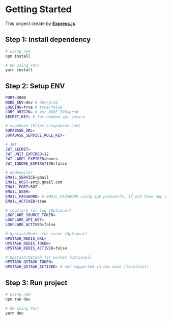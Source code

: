 # Getting Started

This project create by [**Express.js**](https://expressjs.com)

## Step 1: Install dependency

```bash
# using npm
npm install

# OR using Yarn
yarn install
```

## Step 2: Setup ENV

```bash
PORT=3000
NODE_ENV=dev # dev/prod
LOGGING=true # true/false
CORS_ORIGIN= # for NODE_ENV=prod
SECRET_KEY= # for needed api secure

# supabase (https://supabase.com)
SUPABASE_URL=
SUPABASE_SERVICE_ROLE_KEY=

# JWT
JWT_SECRET=
JWT_UNIT_EXPIRED=12
JWT_LABEL_EXPIRED=hours
JWT_IGNORE_EXPIRATION=false

# nodemailer
EMAIL_SERVICE=gmail
EMAIL_HOST=smtp.gmail.com
EMAIL_PORT=587
EMAIL_USER=
EMAIL_PASSWORD= # EMAIL_PASSWORD using app passwords, if not have app passwords, click here : https://myaccount.google.com/apppasswords
EMAIL_ACTIVED=true

# logflare for log (Optional)
LOGFLARE_SOURCE_TOKEN=
LOGFLARE_API_KEY=
LOGFLARE_ACTIVED=false

# Upstash/Redis for cache (Optional)
UPSTASH_REDIS_URL=
UPSTASH_REDIS_TOKEN=
UPSTASH_REDIS_ACTIVED=false

# Upstash/QStash for worker (Optional)
UPSTASH_QSTASH_TOKEN=
UPSTASH_QSTASH_ACTIVED= # not supported in dev mode (localhost)
```

## Step 3: Run project

```bash
# using npm
npm run dev

# OR using Yarn
yarn dev
```